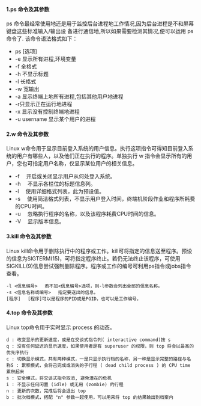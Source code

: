 #### 1.ps 命令及其参数
ps 命令最经常使用地还是用于监控后台进程地工作情况,因为后台进程是不和屏幕键盘这些标准输入/输出设
备进行通信地,所以如果需要检测其情况,便可以运用 ps 命令了.
该命令语法格式如下：
* ps [选项]
* -e 显示所有进程,环境变量
* -f 全格式
* -h 不显示标题
* -l 长格式
* -w 宽输出
* -a 显示终端上地所有进程,包括其他用户地进程
* -r只显示正在运行地进程
* -x 显示没有控制终端地进程
* -u username 显示某个用户的进程

#### 2.w 命令及其参数
Linux w命令用于显示目前登入系统的用户信息。执行这项指令可得知目前登入系统的用户有哪些人，以及他们正在执行的程序。单独执行 w 指令会显示所有的用户，您也可指定用户名称，仅显示某位用户的相关信息。

* -f 　开启或关闭显示用户从何处登入系统。
* -h 　不显示各栏位的标题信息列。
* -l 　使用详细格式列表，此为预设值。
* -s 　使用简洁格式列表，不显示用户登入时间，终端机阶段作业和程序所耗费的CPU时间。
* -u 　忽略执行程序的名称，以及该程序耗费CPU时间的信息。
* -V 　显示版本信息。

#### 3.kill 命令及其参数
Linux kill命令用于删除执行中的程序或工作。kill可将指定的信息送至程序。预设的信息为SIGTERM(15)，可将指定程序终止。若仍无法终止该程序，可使用SIGKILL(9)信息尝试强制删除程序。程序或工作的编号可利用ps指令或jobs指令查看。

    -l <信息编号> 　若不加<信息编号>选项，则-l参数会列出全部的信息名称。
    -s <信息名称或编号> 　指定要送出的信息。
    [程序] 　[程序]可以是程序的PID或是PGID，也可以是工作编号。


#### 4.top 命令及其参数
Linux top命令用于实时显示 process 的动态。

    d : 改变显示的更新速度，或是在交谈式指令列( interactive command)按 s
    q : 没有任何延迟的显示速度，如果使用者是有 superuser 的权限，则 top 将会以最高的优先序执行
    c : 切换显示模式，共有两种模式，一是只显示执行档的名称，另一种是显示完整的路径与名称S : 累积模式，会将己完成或消失的子行程 ( dead child process ) 的 CPU time 累积起来
    s : 安全模式，将交谈式指令取消, 避免潜在的危机
    i : 不显示任何闲置 (idle) 或无用 (zombie) 的行程
    n : 更新的次数，完成后将会退出 top
    b : 批次档模式，搭配 "n" 参数一起使用，可以用来将 top 的结果输出到档案内

